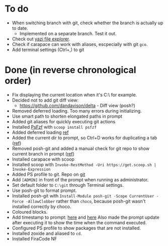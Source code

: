 # To do

- When switching branch with git, check whether the branch is actually up to date.
    - Implemented on a separate branch. Test it out.
- Check out [yazi file explorer](https://github.com/sxyazi/yazi).
- Check if carapace can work with aliases, escpecially with git `gco`.
- Add terminal settings (Ctrl+,) to git

# Done (in reverse chronological order)

- Fix displaying the current location when it's C:\ for example.
- Decided not to add git diff view:
  - https://github.com/dandavison/delta - Diff view (posh?)
- Removed deferred loading. Too many errors during initializing.
- Use smart path to shorten elongated paths in prompt
- Added git aliases for quickly executing git actions
- Installed [PsFzf](https://github.com/kelleyma49/PSFzf?tab=readme-ov-file) with `scoop install psfzf`
- Added deferred loading [ref](https://fsackur.github.io/2023/11/20/Deferred-profile-loading-for-better-performance/)
- Added the current dir to prompt, so Ctrl+D works for duplicating a tab ([ref](https://learn.microsoft.com/en-us/windows/terminal/tutorials/new-tab-same-directory))
- Removed posh-git and added a manual check for git repo to show current branch in prompt ([ref](https://stackoverflow.com/questions/1287718/how-can-i-display-my-current-git-branch-name-in-my-powershell-prompt))
- Installed carapace with scoop
- Installed scoop with `Invoke-RestMethod -Uri https://get.scoop.sh | Invoke-Expression`
- Added PS profile to git. Repo on [git](https://github.com/Lvdspek/powershell-config)
- Add `[ADMIN]` in front of the prompt when running as administrator.
- Set default folder to `C:\git` through Terminal settings.
- Use posh-git to format prompt.
- Installed posh-git with
  `Install-Module posh-git -Scope CurrentUser -Force -AllowClobber` rather than `choco`, because posh-git wasn't installed correctly by choco.
- Coloured blocks.
- Add timestamp to prompt: [here](https://www.reddit.com/r/PowerShell/comments/a2hs0i/adding_datetime_to_powershell_prompt/) and [here](https://jdhitsolutions.com/blog/powershell/6240/friday-fun-with-timely-powershell-prompts/) Also made the prompt update after executing it to show the time when the command executed.
- Configured PS profile to show packages that are not installed.
- Installed zoxide and aliased to `cd`.
- Installed FiraCode NF
